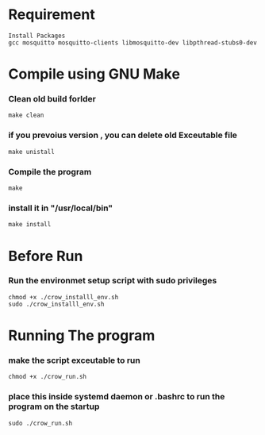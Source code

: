 # Requirement

    Install Packages 
    gcc mosquitto mosquitto-clients libmosquitto-dev libpthread-stubs0-dev


# Compile using GNU Make


### Clean old build forlder 

    make clean 

### if you prevoius version , you can delete old Exceutable file

    make unistall

### Compile the program

    make 

### install it in "/usr/local/bin"

    make install

# Before Run

### Run the environmet setup script with sudo privileges 

    chmod +x ./crow_installl_env.sh
    sudo ./crow_installl_env.sh

# Running The program 

### make the script exceutable to run 

    chmod +x ./crow_run.sh

### place this inside systemd daemon or .bashrc to run the program on the startup 

    sudo ./crow_run.sh
 

